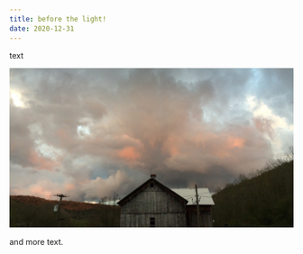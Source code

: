 ```yaml
---
title: before the light!
date: 2020-12-31
---
```


text

<img src="/images/barn.jpg" class="img-100">

and more text.

